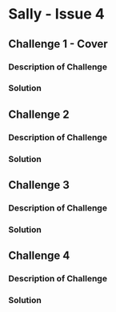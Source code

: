 # Sally - Issue 4

## Challenge 1 - Cover

### Description of Challenge

### Solution

## Challenge 2

### Description of Challenge

### Solution

## Challenge 3

### Description of Challenge

### Solution

## Challenge 4

### Description of Challenge

### Solution

